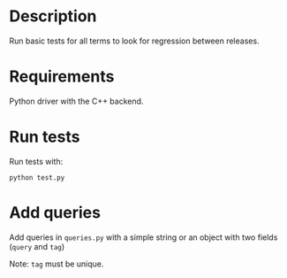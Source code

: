 Description
==========

Run basic tests for all terms to look for regression between releases.



Requirements
==========

Python driver with the C++ backend.



Run tests
==========

Run tests with:
```
python test.py
```


Add queries
=========
Add queries in `queries.py` with a simple string or an object with two fields (`query` and `tag`)

Note: `tag` must be unique.
